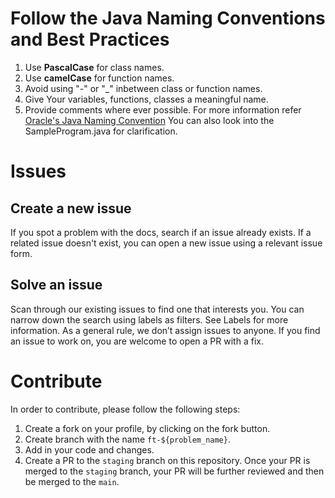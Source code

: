 # Follow the Java Naming Conventions and Best Practices

1. Use __PascalCase__ for class names. 
2. Use __camelCase__ for function names.
3. Avoid using "-" or "_" inbetween class or function names.
4. Give Your variables, functions, classes a meaningful name.
5. Provide comments where ever possible.
For more information refer [Oracle's Java Naming Convention](https://www.oracle.com/java/technologies/javase/codeconventions-namingconventions.html)
You can also look into the SampleProgram.java for clarification.

# Issues

## Create a new issue
If you spot a problem with the docs, search if an issue already exists. If a related issue doesn't exist, you can open a new issue using a relevant issue form.

## Solve an issue

Scan through our existing issues to find one that interests you. You can narrow down the search using labels as filters. See Labels for more information. As a general rule, we don’t assign issues to anyone. If you find an issue to work on, you are welcome to open a PR with a fix.

# Contribute
In order to contribute, please follow the following steps:
1. Create a fork on your profile, by clicking on the fork button.
2. Create branch with the name `ft-${problem_name}`.
3. Add in your code and changes.
4. Create a PR to the `staging` branch on this repository.
Once your PR is merged to the `staging` branch, your PR will be further reviewed and then be merged to the `main`. 
